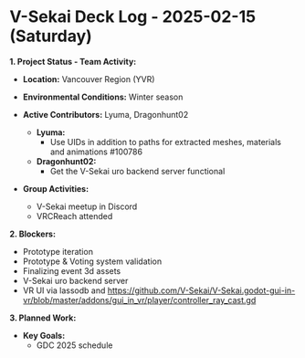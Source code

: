 # V-Sekai Deck Log - 2025-02-15 (Saturday)

**1. Project Status - Team Activity:**

- **Location:** Vancouver Region (YVR)
- **Environmental Conditions:** Winter season
- **Active Contributors:** Lyuma, Dragonhunt02

  - **Lyuma:**
    - Use UIDs in addition to paths for extracted meshes, materials and animations #100786 
  - **Dragonhunt02:**
    - Get the V-Sekai uro backend server functional

- **Group Activities:**
  - V-Sekai meetup in Discord
  - VRCReach attended

**2. Blockers:**
  - Prototype iteration
  - Prototype & Voting system validation
  - Finalizing event 3d assets
  - V-Sekai uro backend server
  - VR UI via lassodb and https://github.com/V-Sekai/V-Sekai.godot-gui-in-vr/blob/master/addons/gui_in_vr/player/controller_ray_cast.gd

**3. Planned Work:**

- **Key Goals:**
  - GDC 2025 schedule
